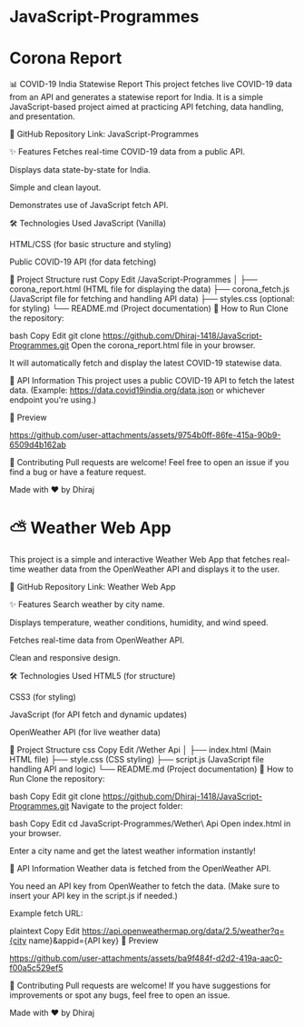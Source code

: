 # JavaScript-Programmes

<h1> Corona Report </h1>
📊 COVID-19 India Statewise Report
This project fetches live COVID-19 data from an API and generates a statewise report for India.
It is a simple JavaScript-based project aimed at practicing API fetching, data handling, and presentation.

🔗 GitHub Repository Link: JavaScript-Programmes

✨ Features
Fetches real-time COVID-19 data from a public API.

Displays data state-by-state for India.

Simple and clean layout.

Demonstrates use of JavaScript fetch API.

🛠️ Technologies Used
JavaScript (Vanilla)

HTML/CSS (for basic structure and styling)

Public COVID-19 API (for data fetching)

📁 Project Structure
rust
Copy
Edit
/JavaScript-Programmes
│
├── corona_report.html   (HTML file for displaying the data)
├── corona_fetch.js      (JavaScript file for fetching and handling API data)
├── styles.css           (optional: for styling)
└── README.md            (Project documentation)
🚀 How to Run
Clone the repository:

bash
Copy
Edit
git clone https://github.com/Dhiraj-1418/JavaScript-Programmes.git
Open the corona_report.html file in your browser.

It will automatically fetch and display the latest COVID-19 statewise data.

📡 API Information
This project uses a public COVID-19 API to fetch the latest data.
(Example: https://data.covid19india.org/data.json or whichever endpoint you're using.)

📸 Preview


https://github.com/user-attachments/assets/9754b0ff-86fe-415a-90b9-6509d4b162ab



📢 Contributing
Pull requests are welcome! Feel free to open an issue if you find a bug or have a feature request.

Made with ❤️ by Dhiraj
<br>

<h1>⛅ Weather Web App</h1>
This project is a simple and interactive Weather Web App that fetches real-time weather data from the OpenWeather API and displays it to the user.

🔗 GitHub Repository Link: Weather Web App

✨ Features
Search weather by city name.

Displays temperature, weather conditions, humidity, and wind speed.

Fetches real-time data from OpenWeather API.

Clean and responsive design.

🛠️ Technologies Used
HTML5 (for structure)

CSS3 (for styling)

JavaScript (for API fetch and dynamic updates)

OpenWeather API (for live weather data)

📁 Project Structure
css
Copy
Edit
/Wether Api
│
├── index.html       (Main HTML file)
├── style.css        (CSS styling)
├── script.js        (JavaScript file handling API and logic)
└── README.md        (Project documentation)
🚀 How to Run
Clone the repository:

bash
Copy
Edit
git clone https://github.com/Dhiraj-1418/JavaScript-Programmes.git
Navigate to the project folder:

bash
Copy
Edit
cd JavaScript-Programmes/Wether\ Api
Open index.html in your browser.

Enter a city name and get the latest weather information instantly!

🔑 API Information
Weather data is fetched from the OpenWeather API.

You need an API key from OpenWeather to fetch the data. (Make sure to insert your API key in the script.js if needed.)

Example fetch URL:

plaintext
Copy
Edit
https://api.openweathermap.org/data/2.5/weather?q={city name}&appid={API key}
📸 Preview


https://github.com/user-attachments/assets/ba9f484f-d2d2-419a-aac0-f00a5c529ef5



📢 Contributing
Pull requests are welcome!
If you have suggestions for improvements or spot any bugs, feel free to open an issue.

Made with ❤️ by Dhiraj
